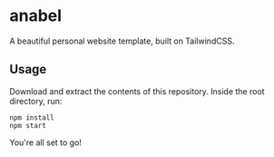 # anabel
A beautiful personal website template, built on TailwindCSS.

## Usage
Download and extract the contents of this repository.  Inside the root directory, run:
````
npm install
npm start
````
You're all set to go!

